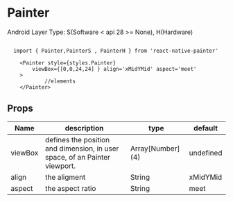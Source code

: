 # Painter

Android Layer Type: S(Software < api 28 >= None), H(Hardware)

```JS

  import { Painter,PainterS , PainterH } from 'react-native-painter'
  
    <Painter style={styles.Painter} 
        viewBox={[0,0,24,24] } align='xMidYMid' aspect='meet'
    >
            //elements
    </Painter>
```

## Props

| Name | description | type | default |
| --- | --- | --- | --- |
| viewBox | defines the position and dimension, in user space, of an Painter viewport.     | Array[Number] (4)| undefined |
| align | the aligment     | String | xMidYMid |
| aspect | the aspect ratio    | String | meet |